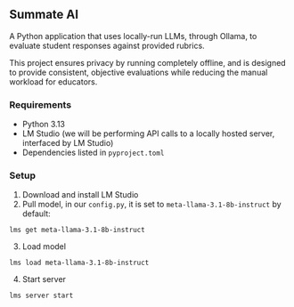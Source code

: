 ## Summate AI

A Python application that uses locally-run LLMs, through Ollama, to evaluate student responses against provided rubrics.

This project ensures privacy by running completely offline, and is designed to provide consistent, objective evaluations while reducing the manual workload for educators.

### Requirements
* Python 3.13
* LM Studio (we will be performing API calls to a locally hosted server, interfaced by LM Studio)
* Dependencies listed in `pyproject.toml`

### Setup
1. Download and install LM Studio
2. Pull model, in our `config.py`, it is set to `meta-llama-3.1-8b-instruct` by default:
```cli
lms get meta-llama-3.1-8b-instruct
```
3. Load model
```cli
lms load meta-llama-3.1-8b-instruct
```
4. Start server
```cli
lms server start
```